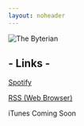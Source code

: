 ```yaml
---
layout: noheader
---
```

![The Byterian](/assets/byterian999.png)

## - Links -

[Spotify](https://open.spotify.com/show/34ZKxrhYXS1AszWKcLRoOW?si=dBAF5EloSn6BiJJbIjFHAg)

[RSS (Web Browser)](https://podcast.rss.com/thebyterian/)

iTunes Coming Soon
<!-- [iTunes](thebyterian.html) -->

<!-- YouTube (Coming Soon) -->
